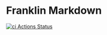 # Franklin Markdown

[![ci Actions Status](https://github.com/tlienart/FranklinMarkdown.jl/workflows/ci/badge.svg)](https://github.com/tlienart/FranklinMarkdown.jl/actions)
